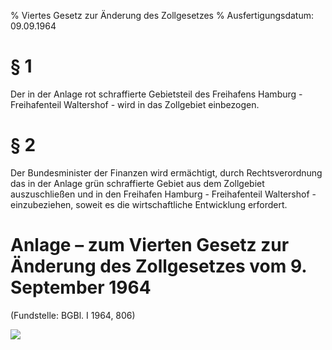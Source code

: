 % Viertes Gesetz zur Änderung des Zollgesetzes
% Ausfertigungsdatum: 09.09.1964
 
# § 1

Der in der Anlage rot schraffierte Gebietsteil des Freihafens Hamburg - Freihafenteil Waltershof - wird in das Zollgebiet einbezogen.

# § 2

Der Bundesminister der Finanzen wird ermächtigt, durch Rechtsverordnung das in der Anlage grün schraffierte Gebiet aus dem Zollgebiet auszuschließen und in den Freihafen Hamburg - Freihafenteil Waltershof - einzubeziehen, soweit es die wirtschaftliche Entwicklung erfordert.

# Anlage – zum Vierten Gesetz zur Änderung des Zollgesetzes vom 9. September 1964

  

(Fundstelle: BGBl. I 1964, 806)

![](https://www.gesetze-im-internet.de/normengrafiken/bgbl1_1964/j0806_0010.jpg)
